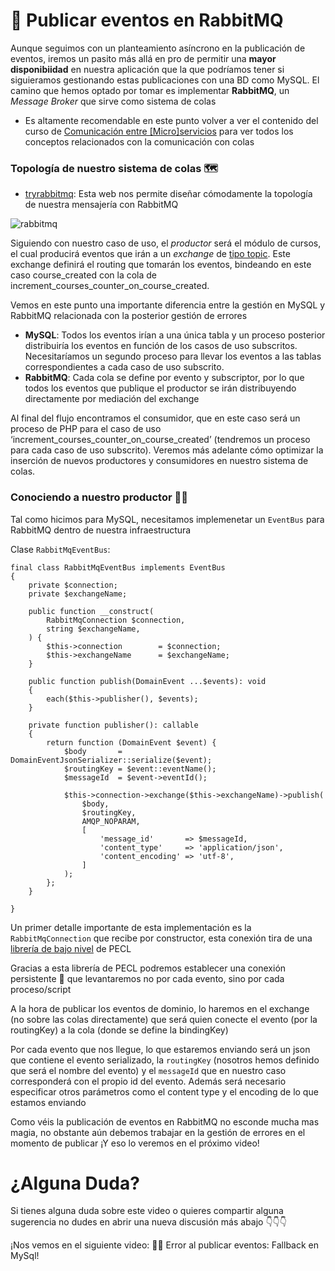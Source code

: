 🐰 Publicar eventos en RabbitMQ
===============================

Aunque seguimos con un planteamiento asíncrono en la publicación de eventos, iremos un pasito más allá en pro de permitir una **mayor disponibiidad** en nuestra aplicación que la que podríamos tener si siguieramos gestionando estas publicaciones con una BD como MySQL. El camino que hemos optado por tomar es implementar **RabbitMQ**, un _Message Broker_ que sirve como sistema de colas

*   Es altamente recomendable en este punto volver a ver el contenido del curso de [Comunicación entre \[Micro\]servicios](https://pro.codely.tv/library/comunicacion-entre-microservicios-event-driven-architecture/74823/about/) para ver todos los conceptos relacionados con la comunicación con colas

### Topología de nuestro sistema de colas 🗺️

*   [tryrabbitmq](http://tryrabbitmq.com/): Esta web nos permite diseñar cómodamente la topología de nuestra mensajería con RabbitMQ

![rabbitmq](https://cdn.filestackcontent.com/do5vUX3FRDKhru3qmePz)

Siguiendo con nuestro caso de uso, el _productor_ será el módulo de cursos, el cual producirá eventos que irán a un _exchange_ de [tipo topic](https://www.rabbitmq.com/tutorials/amqp-concepts.html#exchanges). Este exchange definirá el routing que tomarán los eventos, bindeando en este caso course\_created con la cola de increment\_courses\_counter\_on\_course\_created.

Vemos en este punto una importante diferencia entre la gestión en MySQL y RabbitMQ relacionada con la posterior gestión de errores

*   **MySQL**: Todos los eventos irían a una única tabla y un proceso posterior distribuiría los eventos en función de los casos de uso subscritos. Necesitaríamos un segundo proceso para llevar los eventos a las tablas correspondientes a cada caso de uso subscrito.
*   **RabbitMQ**: Cada cola se define por evento y subscriptor, por lo que todos los eventos que publique el productor se irán distribuyendo directamente por mediación del exchange

Al final del flujo encontramos el consumidor, que en este caso será un proceso de PHP para el caso de uso ‘increment\_courses\_counter\_on\_course\_created’ (tendremos un proceso para cada caso de uso subscrito). Veremos más adelante cómo optimizar la inserción de nuevos productores y consumidores en nuestro sistema de colas.

### Conociendo a nuestro productor 👨‍🌾

Tal como hicimos para MySQL, necesitamos implemenetar un `EventBus` para RabbitMQ dentro de nuestra infraestructura

Clase `RabbitMqEventBus`:

    final class RabbitMqEventBus implements EventBus
    {
        private $connection;
        private $exchangeName;
    
        public function __construct(
            RabbitMqConnection $connection,
            string $exchangeName,
        ) {
            $this->connection        = $connection;
            $this->exchangeName      = $exchangeName;
        }
    
        public function publish(DomainEvent ...$events): void
        {
            each($this->publisher(), $events);
        }
    
        private function publisher(): callable
        {
            return function (DomainEvent $event) {
                $body       = DomainEventJsonSerializer::serialize($event);
                $routingKey = $event::eventName();
                $messageId  = $event->eventId();
    
                $this->connection->exchange($this->exchangeName)->publish(
                    $body,
                    $routingKey,
                    AMQP_NOPARAM,
                    [
                        'message_id'       => $messageId,
                        'content_type'     => 'application/json',
                        'content_encoding' => 'utf-8',
                    ]
                );
            };
        }
    
    }


Un primer detalle importante de esta implementación es la `RabbitMqConnection` que recibe por constructor, esta conexión tira de una [librería de bajo nivel](https://pecl.php.net/package/amqp) de PECL

Gracias a esta librería de PECL podremos establecer una conexión persistente 💪 que levantaremos no por cada evento, sino por cada proceso/script

A la hora de publicar los eventos de dominio, lo haremos en el exchange (no sobre las colas directamente) que será quien conecte el evento (por la routingKey) a la cola (donde se define la bindingKey)

Por cada evento que nos llegue, lo que estaremos enviando será un json que contiene el evento serializado, la `routingKey` (nosotros hemos definido que será el nombre del evento) y el `messageId` que en nuestro caso corresponderá con el propio id del evento. Además será necesario especificar otros parámetros como el content type y el encoding de lo que estamos enviando

Como véis la publicación de eventos en RabbitMQ no esconde mucha mas magia, no obstante aún debemos trabajar en la gestión de errores en el momento de publicar ¡Y eso lo veremos en el próximo video!

¿Alguna Duda?
=============

Si tienes alguna duda sobre este video o quieres compartir alguna sugerencia no dudes en abrir una nueva discusión más abajo 👇👇👇

¡Nos vemos en el siguiente video: 🙆‍♂️ Error al publicar eventos: Fallback en MySql!